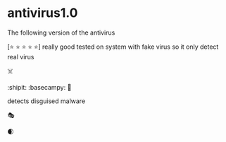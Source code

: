 # antivirus1.0
The following version of the antivirus

[:star: :star: :star: :star: :star:]
really good tested on system with fake virus so it only detect real virus 









:skull_and_crossbones:

:shipit:     :basecampy: :unicorn: 





detects disguised malware



:performing_arts:



:waxing_crescent_moon:
